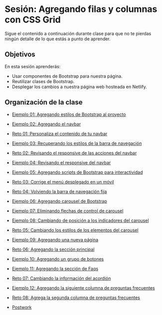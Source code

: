 # Sesión: Agregando filas y columnas con CSS Grid

Sigue el contenido a continuación durante clase para que no te pierdas ningún
detalle de lo que estás a punto de aprender.

## Objetivos

En esta sesión aprenderás:

- Usar componentes de Bootstrap para nuestra página.
- Reutilizar clases de Bootstrap.
- Desplegar los cambios a nuestra página web hosteada en Netlify.

## Organización de la clase

- [Ejemplo 01: Agregando estilos de Bootstrap al proyecto](https://github.com/beduExpert/A1-Frontend-Fundamentals-2020/tree/master/sesion-06/Ejemplo-01)

- [Ejemplo  02: Agregando el navbar](https://github.com/beduExpert/A1-Frontend-Fundamentals-2020/tree/master/sesion-06/Ejemplo-02)

- [Reto  01: Personaliza el contenido de tu navbar](https://github.com/beduExpert/A1-Frontend-Fundamentals-2020/tree/master/sesion-06/reto-01)

- [Ejemplo  03: Recuperando los estilos de la barra de navegación](https://github.com/beduExpert/A1-Frontend-Fundamentals-2020/tree/master/sesion-06/Ejemplo-03)

- [Reto  02: Revisando el responsive de las acciones del navbar](https://github.com/beduExpert/A1-Frontend-Fundamentals-2020/tree/master/sesion-06/reto-02)

- [Ejemplo  04: Revisando el responsive del navbar](https://github.com/beduExpert/A1-Frontend-Fundamentals-2020/tree/master/sesion-06/Ejemplo-04)

- [Ejemplo  05: Agregando scripts de Bootstrap para interactividad](https://github.com/beduExpert/A1-Frontend-Fundamentals-2020/tree/master/sesion-06/Ejemplo-05)

- [Reto  03: Corrige el menú desplegado en un móvil](https://github.com/beduExpert/A1-Frontend-Fundamentals-2020/tree/master/sesion-06/reto-03)

- [Reto  04: Volviendo la barra de navegación fija](https://github.com/beduExpert/A1-Frontend-Fundamentals-2020/tree/master/sesion-06/reto-04)

- [Ejemplo  06: Agregando carousel de Bootstrap](https://github.com/beduExpert/A1-Frontend-Fundamentals-2020/tree/master/sesion-06/Ejemplo-06)


- [Ejemplo 07: Eliminando flechas de control de carousel](https://github.com/beduExpert/A1-Frontend-Fundamentals-2020/tree/master/sesion-06/Ejemplo-07)

- [Ejemplo  08: Cambiando de posición a los indicadores del carousel](https://github.com/beduExpert/A1-Frontend-Fundamentals-2020/tree/master/sesion-06/Ejemplo-08)

- [Reto  05: Cambiando los estilos de los elementos del carousel](https://github.com/beduExpert/A1-Frontend-Fundamentals-2020/tree/master/sesion-06/reto-05)

- [Ejemplo  09: Agregando una nueva página](https://github.com/beduExpert/A1-Frontend-Fundamentals-2020/tree/master/sesion-06/Ejemplo-09)

- [Reto  06: Agregando la sección principal](https://github.com/beduExpert/A1-Frontend-Fundamentals-2020/tree/master/sesion-06/reto-06)

- [Ejemplo  10: Agregando un grupo de botones](https://github.com/beduExpert/A1-Frontend-Fundamentals-2020/tree/master/sesion-06/Ejemplo-10)

- [Ejemplo  11: Agregando la sección de Faqs](https://github.com/beduExpert/A1-Frontend-Fundamentals-2020/tree/master/sesion-06/Ejemplo-11)

- [Reto  07: Cambiando la información del acordión](https://github.com/beduExpert/A1-Frontend-Fundamentals-2020/tree/master/sesion-06/reto-07)

- [Ejemplo  12: Agregando la siguiente columna de preguntas frecuentes](https://github.com/beduExpert/A1-Frontend-Fundamentals-2020/tree/master/sesion-06/Ejemplo-12)


- [Reto  08: Agrega la segunda columna de preguntas frecuentes](https://github.com/beduExpert/A1-Frontend-Fundamentals-2020/tree/master/sesion-06/reto-08)

- [Postwork](https://github.com/beduExpert/A1-Frontend-Fundamentals-2020/tree/master/sesion-05/postwork)
